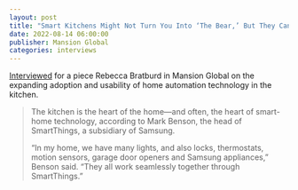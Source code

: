 ```yaml
---
layout: post
title: "Smart Kitchens Might Not Turn You Into ‘The Bear,’ But They Can Heat up Your Cooking Skills"
date: 2022-08-14 06:00:00
publisher: Mansion Global
categories: interviews
---
```


[Interviewed][ln1] for a piece Rebecca Bratburd in Mansion Global on the expanding adoption and usability of home automation technology in the kitchen.

> The kitchen is the heart of the home—and often, the heart of smart-home technology, according to Mark Benson, the head of SmartThings, a subsidiary of Samsung.
> 
> “In my home, we have many lights, and also locks, thermostats, motion sensors, garage door openers and Samsung appliances,” Benson said. “They all work seamlessly together through SmartThings.”


[ln1]: https://www.mansionglobal.com/articles/smart-kitchens-might-not-turn-you-into-the-bear-but-they-can-heat-up-your-cooking-skills-3b741cb5 "Mansion Global - Smart Kitchens Might Not Turn You Into ‘The Bear,’ But They Can Heat up Your Cooking Skills"

